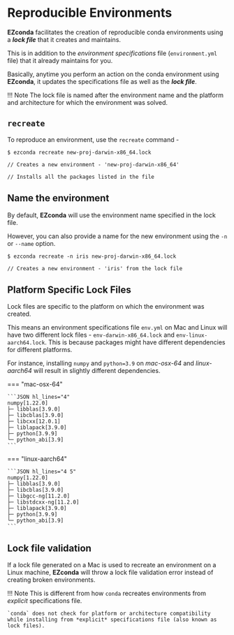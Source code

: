 # Reproducible Environments

**EZconda** facilitates the creation of reproducible conda environments using a _**lock file**_ that it creates and maintains.

This is in addition to the *environment specifications* file (`environment.yml` file) that it already maintains for you.

Basically, anytime you perform an action on the conda environment using **EZconda**, it updates the specifications file as well as the _**lock file**_.

!!! Note
    The lock file is named after the environment name and the platform and architecture for which the environment was solved.

## `recreate`

To reproduce an environment, use the `recreate` command - 

<div class="termy">

```console
$ ezconda recreate new-proj-darwin-x86_64.lock

// Creates a new environment - 'new-proj-darwin-x86_64'

// Installs all the packages listed in the file
```
</div>

## Name the environment

By default, **EZconda** will use the environment name specified in the lock file. 

However, you can also provide a name for the new environment using the `-n` or `--name` option.

<div class="termy">

```console
$ ezconda recreate -n iris new-proj-darwin-x86_64.lock

// Creates a new environment - 'iris' from the lock file
```
</div>

## Platform Specific Lock Files

Lock files are specific to the platform on which the environment was created. 

This means an environment specifications file `env.yml` on Mac and Linux will have two different lock files - `env-darwin-x86_64.lock` and `env-linux-aarch64.lock`. This is because packages might have different dependencies for different platforms.

For instance, installing `numpy` and `python=3.9` on *mac-osx-64* and *linux-aarch64* will result in slightly different dependencies.

=== "mac-osx-64"
    
    ```JSON hl_lines="4"
    numpy[1.22.0]
    ├─ libblas[3.9.0]
    ├─ libcblas[3.9.0]
    ├─ libcxx[12.0.1]
    ├─ liblapack[3.9.0]
    ├─ python[3.9.9]
    └─ python_abi[3.9]
    ```

=== "linux-aarch64"
    
    ```JSON hl_lines="4 5"
    numpy[1.22.0]
    ├─ libblas[3.9.0]
    ├─ libcblas[3.9.0]
    ├─ libgcc-ng[11.2.0]
    ├─ libstdcxx-ng[11.2.0]
    ├─ liblapack[3.9.0]
    ├─ python[3.9.9]
    └─ python_abi[3.9]
    ```

## Lock file validation

If a lock file generated on a Mac is used to recreate an environment on a Linux machine, **EZconda** will throw a lock file validation error instead of creating broken environments.

!!! Note
    This is different from how `conda` recreates environments from *explicit* specifications file. 
    
    `conda` does not check for platform or architecture compatibility while installing from *explicit* specifications file (also known as lock files).